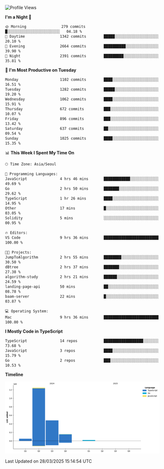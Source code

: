 <!--START_SECTION:waka-->
![Profile Views](http://img.shields.io/badge/Profile%20Views-46-blue)

**I'm a Night 🦉** 

```text
🌞 Morning                279 commits         █░░░░░░░░░░░░░░░░░░░░░░░░   04.18 % 
🌆 Daytime                1342 commits        █████░░░░░░░░░░░░░░░░░░░░   20.10 % 
🌃 Evening                2664 commits        ██████████░░░░░░░░░░░░░░░   39.90 % 
🌙 Night                  2391 commits        █████████░░░░░░░░░░░░░░░░   35.81 % 
```
📅 **I'm Most Productive on Tuesday** 

```text
Monday                   1102 commits        ████░░░░░░░░░░░░░░░░░░░░░   16.51 % 
Tuesday                  1282 commits        █████░░░░░░░░░░░░░░░░░░░░   19.20 % 
Wednesday                1062 commits        ████░░░░░░░░░░░░░░░░░░░░░   15.91 % 
Thursday                 672 commits         ███░░░░░░░░░░░░░░░░░░░░░░   10.07 % 
Friday                   896 commits         ███░░░░░░░░░░░░░░░░░░░░░░   13.42 % 
Saturday                 637 commits         ██░░░░░░░░░░░░░░░░░░░░░░░   09.54 % 
Sunday                   1025 commits        ████░░░░░░░░░░░░░░░░░░░░░   15.35 % 
```


📊 **This Week I Spent My Time On** 

```text
🕑︎ Time Zone: Asia/Seoul

💬 Programming Languages: 
JavaScript               4 hrs 46 mins       ████████████░░░░░░░░░░░░░   49.69 % 
Go                       2 hrs 50 mins       ███████░░░░░░░░░░░░░░░░░░   29.62 % 
TypeScript               1 hr 26 mins        ████░░░░░░░░░░░░░░░░░░░░░   14.95 % 
Other                    17 mins             █░░░░░░░░░░░░░░░░░░░░░░░░   03.05 % 
Solidity                 5 mins              ░░░░░░░░░░░░░░░░░░░░░░░░░   00.95 % 

🔥 Editors: 
VS Code                  9 hrs 36 mins       █████████████████████████   100.00 % 

🐱‍💻 Projects: 
JumpToAlgorithm          2 hrs 55 mins       ████████░░░░░░░░░░░░░░░░░   30.50 % 
dBtree                   2 hrs 37 mins       ███████░░░░░░░░░░░░░░░░░░   27.38 % 
algorithm-study          2 hrs 21 mins       ██████░░░░░░░░░░░░░░░░░░░   24.59 % 
landing-page-api         50 mins             ██░░░░░░░░░░░░░░░░░░░░░░░   08.78 % 
baam-server              22 mins             █░░░░░░░░░░░░░░░░░░░░░░░░   03.87 % 

💻 Operating System: 
Mac                      9 hrs 36 mins       █████████████████████████   100.00 % 
```

**I Mostly Code in TypeScript** 

```text
TypeScript               14 repos            ██████████████████░░░░░░░   73.68 % 
JavaScript               3 repos             ████░░░░░░░░░░░░░░░░░░░░░   15.79 % 
Go                       2 repos             ███░░░░░░░░░░░░░░░░░░░░░░   10.53 % 
```



**Timeline**

![Lines of Code chart](https://raw.githubusercontent.com/piper-hyowon/piper-hyowon/main/assets/bar_graph.png)


 Last Updated on 28/03/2025 15:14:54 UTC
<!--END_SECTION:waka-->
